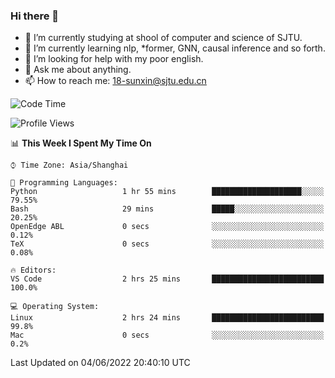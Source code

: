 ### Hi there 👋

<!--
**sunxin000/sunxin000** is a ✨ _special_ ✨ repository because its `README.md` (this file) appears on your GitHub profile.

Here are some ideas to get you started:

- 🔭 I’m currently working on ...
- 🌱 I’m currently learning ...
- 👯 I’m looking to collaborate on ...
- 🤔 I’m looking for help with ...
- 💬 Ask me about ...
- 📫 How to reach me: ...
- 😄 Pronouns: ...
- ⚡ Fun fact: ...
-->
- 🏫 I’m currently studying at shool of computer and science of SJTU.
- 🌱 I’m currently learning nlp, \*former, GNN, causal inference and so forth.
- 🤔 I’m looking for help with my poor english.
- 💬 Ask me about anything.
- 📫 How to reach me: 18-sunxin@sjtu.edu.cn
<!--START_SECTION:waka-->
![Code Time](http://img.shields.io/badge/Code%20Time-194%20hrs%2046%20mins-blue)

![Profile Views](http://img.shields.io/badge/Profile%20Views-2-blue)

📊 **This Week I Spent My Time On** 

```text
⌚︎ Time Zone: Asia/Shanghai

💬 Programming Languages: 
Python                   1 hr 55 mins        ████████████████████░░░░░   79.55% 
Bash                     29 mins             █████░░░░░░░░░░░░░░░░░░░░   20.25% 
OpenEdge ABL             0 secs              ░░░░░░░░░░░░░░░░░░░░░░░░░   0.12% 
TeX                      0 secs              ░░░░░░░░░░░░░░░░░░░░░░░░░   0.08%

🔥 Editors: 
VS Code                  2 hrs 25 mins       █████████████████████████   100.0%

💻 Operating System: 
Linux                    2 hrs 24 mins       █████████████████████████   99.8% 
Mac                      0 secs              ░░░░░░░░░░░░░░░░░░░░░░░░░   0.2%

```


 Last Updated on 04/06/2022 20:40:10 UTC
<!--END_SECTION:waka-->
